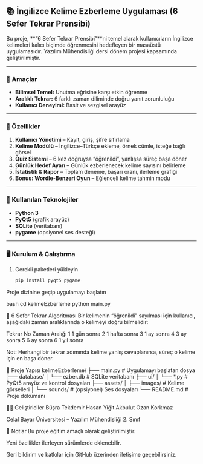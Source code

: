 ## 📚 İngilizce Kelime Ezberleme Uygulaması (6 Sefer Tekrar Prensibi)

Bu proje, **“6 Sefer Tekrar Prensibi”**ni temel alarak kullanıcıların İngilizce kelimeleri kalıcı biçimde öğrenmesini hedefleyen bir masaüstü uygulamasıdır. Yazılım Mühendisliği dersi dönem projesi kapsamında geliştirilmiştir.

---

### 🎯 Amaçlar
- **Bilimsel Temel:** Unutma eğrisine karşı etkin öğrenme  
- **Aralıklı Tekrar:** 6 farklı zaman diliminde doğru yanıt zorunluluğu  
- **Kullanıcı Deneyimi:** Basit ve sezgisel arayüz  

---

### 🔧 Özellikler
1. **Kullanıcı Yönetimi** – Kayıt, giriş, şifre sıfırlama  
2. **Kelime Modülü** – İngilizce–Türkçe ekleme, örnek cümle, isteğe bağlı görsel  
3. **Quiz Sistemi** – 6 kez doğruysa “öğrenildi”, yanlışsa süreç başa döner  
4. **Günlük Hedef Ayarı** – Günlük ezberlenecek kelime sayısını belirleme  
5. **İstatistik & Rapor** – Toplam deneme, başarı oranı, ilerleme grafiği  
6. **Bonus: Wordle-Benzeri Oyun** – Eğlenceli kelime tahmin modu  

---

### 💾 Kullanılan Teknolojiler
- **Python 3**  
- **PyQt5** (grafik arayüz)  
- **SQLite** (veritabanı)  
- **pygame** (opsiyonel ses desteği)  

---

### 🖥️ Kurulum & Çalıştırma
1. Gerekli paketleri yükleyin  
   ```bash
   pip install pyqt5 pygame
Proje dizinine geçip uygulamayı başlatın

bash
cd kelimeEzberleme
python main.py

🧠 6 Sefer Tekrar Algoritması
Bir kelimenin “öğrenildi” sayılması için kullanıcı, aşağıdaki zaman aralıklarında o kelimeyi doğru bilmelidir:

Tekrar No	Zaman Aralığı
1	1 gün sonra
2	1 hafta sonra
3	1 ay sonra
4	3 ay sonra
5	6 ay sonra
6	1 yıl sonra

Not: Herhangi bir tekrar adımında kelime yanlış cevaplanırsa, süreç o kelime için en başa döner.

📁 Proje Yapısı
kelimeEzberleme/
├── main.py              # Uygulamayı başlatan dosya
├── database/
│   └── ezber.db         # SQLite veritabanı
├── ui/
│   └── *.py             # PyQt5 arayüz ve kontrol dosyaları
├── assets/
│   ├── images/          # Kelime görselleri
│   └── sounds/          # (opsiyonel) Ses dosyaları
└── README.md            # Proje dökümanı

👨‍💻 Geliştiriciler
Büşra Tekdemir
Hasan Yiğit Akbulut
Ozan Korkmaz

Celal Bayar Üniversitesi – Yazılım Mühendisliği 2. Sınıf

📌 Notlar
Bu proje eğitim amaçlı olarak geliştirilmiştir.

Yeni özellikler ilerleyen sürümlerde eklenebilir.

Geri bildirim ve katkılar için GitHub üzerinden iletişime geçebilirsiniz.
